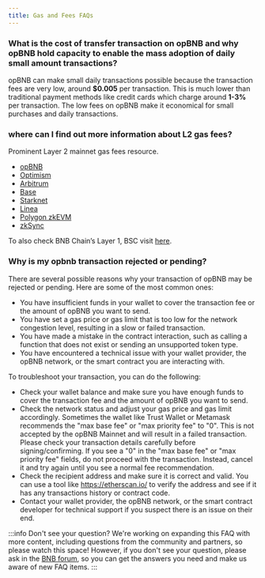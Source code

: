 ```yaml
---
title: Gas and Fees FAQs
---
```


### What is the cost of transfer transaction on opBNB and why opBNB hold capacity to enable the mass adoption of daily small amount transactions?
opBNB can make small daily transactions possible because the transaction fees are very low, around **$0.005** per transaction. This is much lower than traditional payment methods like credit cards which charge around **1-3%** per transaction. The low fees on opBNB make it economical for small purchases and daily transactions.


### where can I find out more information about L2 gas fees?
Prominent Layer 2 mainnet gas fees resource. 

* [opBNB](https://opbnbscan.com/tx/0xa9f32fc3ef0b3338032bffc95f1c93e4d4bf6bdf6f0225b47e3b543b5421fdc0)
* [Optimism](https://l2fees.info/) 
* [Arbitrum](https://l2fees.info/)
* [Base](https://basescan.org/tx/0xd360162fb3474308acdf707f730cbff993168ef46610f5453b3a10d7d76deaa2)
* [Starknet](https://l2fees.info/) 
* [Linea](https://l2fees.info/)
* [Polygon zkEVM](https://l2fees.info/) 
* [zkSync](https://l2fees.info/) 

To also check BNB Chain’s Layer 1, BSC visit [here](https://bscscan.com/tx/0x1515e830b352a76bab8468d39c4924e1d220578ab0bf69eb09914e877c0713e5).

### Why is my opbnb transaction rejected or pending?
There are several possible reasons why your transaction of opBNB may be rejected or pending. Here are some of the most common ones:

* You have insufficient funds in your wallet to cover the transaction fee or the amount of opBNB you want to send.
* You have set a gas price or gas limit that is too low for the network congestion level, resulting in a slow or failed transaction.
* You have made a mistake in the contract interaction, such as calling a function that does not exist or sending an unsupported token type.
* You have encountered a technical issue with your wallet provider, the opBNB network, or the smart contract you are interacting with.

To troubleshoot your transaction, you can do the following:

* Check your wallet balance and make sure you have enough funds to cover the transaction fee and the amount of opBNB you want to send.
* Check the network status and adjust your gas price and gas limit accordingly. Sometimes the wallet like Trust Wallet or Metamask recommends the "max base fee" or "max priority fee" to "0". This is not accepted by the opBNB Mainnet and will result in a failed transaction. Please check your transaction details carefully before signing/confirming. If you see a "0" in the "max base fee" or "max priority fee" fields, do not proceed with the transaction. Instead, cancel it and try again until you see a normal fee recommendation. 
* Check the recipient address and make sure it is correct and valid. You can use a tool like https://etherscan.io/ to verify the address and see if it has any transactions history or contract code.
* Contact your wallet provider, the opBNB network, or the smart contract developer for technical support if you suspect there is an issue on their end.

:::info Don't see your question?
We're working on expanding this FAQ with more content, including questions from the community and partners, so please watch this space! However, if you don't see your question, please ask in the [BNB forum](https://forum.bnbchain.org/), so you can get the answers you need and make us aware of new FAQ items.
:::